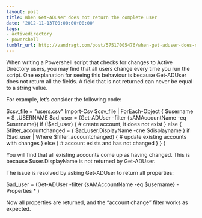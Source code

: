 ```yaml
---
layout: post
title: When Get-ADUser does not return the complete user
date: '2012-11-13T00:00:00+00:00'
tags:
- activedirectory
- powershell
tumblr_url: http://vandragt.com/post/57517005476/when-get-aduser-does-not-return-the-complete-user
---
```

When writing a Powershell script that checks for changes to Active Directory users, you may find that all users change every time you run the script. One explanation for seeing this behaviour is because Get-ADUser does not return all the fields. A field that is not returned can never be equal to a string value.

For example, let’s consider the following code:

$csv_file  = "users.csv"
Import-Csv $csv_file | ForEach-Object {
    $username = $_.USERNAME
    $ad_user = (Get-ADUser -filter {sAMAccountName -eq $username})
    if (!$ad_user) {
        # create account, it does not exist
    }
    else {
        $filter_accountchanged = { $ad_user.DisplayName -cne $displayname }
        if ($ad_user | Where $filter_accountchanged) {
            # update existing accounts with changes
        }
        else {
            # account exists and has not changed
        }
    }
}


You will find that all existing accounts come up as having changed. This is because $user.DisplayName is not returned by Get-ADUser.

The issue is resolved by asking Get-ADUser to return all properties:

$ad_user = (Get-ADUser -filter {sAMAccountName -eq $username} -Properties * )


Now all properties are returned, and the “account change” filter works as expected.
